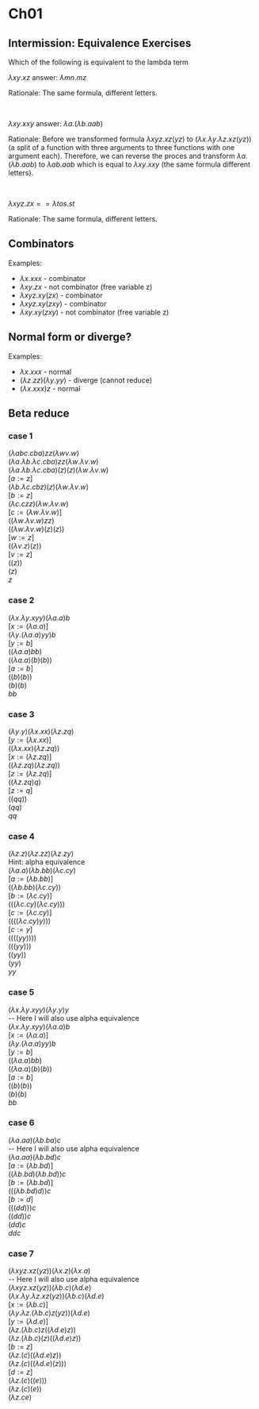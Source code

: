 # Ch01


## Intermission: Equivalence Exercises

Which of the following is equivalent to the lambda term

$\lambda xy.xz$ answer: $\lambda mn.mz$

Rationale: The same formula, different letters.

<br>

$\lambda xy.xxy$ answer: $\lambda a.(\lambda b.aab)$

Rationale: Before we transformed formula $\lambda xyz.xz(yz)$ to ($\lambda
x.\lambda y.\lambda z.xz(yz)$) (a split of a function with three arguments to
three functions with one argument each). Therefore, we can reverse the proces
and transform $\lambda a.(\lambda b.aab)$ to $\lambda ab.aab$ which is equal to
$\lambda xy.xxy$ (the same formula different letters).

<br>

$\lambda xyz.zx == \lambda tos.st$

Rationale: The same formula, different letters.

## Combinators

Examples:
- $\lambda x.xxx$ - combinator
- $\lambda xy.zx$ - not combinator (free variable z)
- $\lambda xyz.xy(zx)$ - combinator
- $\lambda xyz.xy(zxy)$ - combinator
- $\lambda xy.xy(zxy)$ - not combinator (free variable z)

## Normal form or diverge?

Examples:
- $\lambda x.xxx$ - normal
- $(\lambda z.zz)(\lambda y.yy)$ - diverge (cannot reduce)
- $(\lambda x.xxx)z$ - normal

## Beta reduce

### case 1

$(\lambda abc.cba)zz(\lambda wv.w)$<br>
$(\lambda a.\lambda b.\lambda c.cba)zz(\lambda w.\lambda v.w)$<br>
$(\lambda a.\lambda b.\lambda c.cba)(z)(z)(\lambda w.\lambda v.w)$<br>
$[a:=z]$<br>
$(\lambda b.\lambda c.cbz)(z)(\lambda w.\lambda v.w)$<br>
$[b:=z]$<br>
$(\lambda c.czz)(\lambda w.\lambda v.w)$<br>
$[c:=(\lambda w.\lambda v.w)]$<br>
$((\lambda w.\lambda v.w)zz)$<br>
$((\lambda w.\lambda v.w)(z)(z))$<br>
$[w:=z]$<br>
$((\lambda v.z)(z))$<br>
$[v:=z]$<br>
$((z))$<br>
$(z)$<br>
$z$<br>

### case 2

$(\lambda x.\lambda y.xyy)(\lambda a.a)b$<br>
$[x:=(\lambda a.a)]$<br>
$(\lambda y.(\lambda a.a)yy)b$<br>
$[y:=b]$<br>
$((\lambda a.a)bb)$<br>
$((\lambda a.a)(b)(b))$<br>
$[a:=b]$<br>
$((b)(b))$<br>
$(b)(b)$<br>
$bb$<br>

### case 3

$(\lambda y.y)(\lambda x.xx)(\lambda z.zq)$<br>
$[y:=(\lambda x.xx)]$<br>
$((\lambda x.xx)(\lambda z.zq))$<br>
$[x:=(\lambda z.zq)]$<br>
$((\lambda z.zq)(\lambda z.zq))$<br>
$[z:=(\lambda z.zq)]$<br>
$((\lambda z.zq)q)$<br>
$[z:=q]$<br>
$((qq))$<br>
$(qq)$<br>
$qq$<br>

### case 4

$(\lambda z.z)(\lambda z.zz)(\lambda z.zy)$<br>
Hint: alpha equivalence<br>
$(\lambda a.a)(\lambda b.bb)(\lambda c.cy)$<br>
$[a:=(\lambda b.bb)]$<br>
$((\lambda b.bb)(\lambda c.cy))$<br>
$[b:=(\lambda c.cy)]$<br>
$(((\lambda c.cy)(\lambda c.cy)))$<br>
$[c:=(\lambda c.cy)]$<br>
$((((\lambda c.cy)y)))$<br>
$[c:=y]$<br>
$((((yy))))$<br>
$(((yy)))$<br>
$((yy))$<br>
$(yy)$<br>
$yy$<br>

### case 5

$(\lambda x.\lambda y.xyy)(\lambda y.y)y$<br>
-- Here I will also use alpha equivalence<br>
$(\lambda x.\lambda y.xyy)(\lambda a.a)b$<br>
$[x:=(\lambda a.a)]$<br>
$(\lambda y.(\lambda a.a)yy)b$<br>
$[y:=b]$<br>
$((\lambda a.a)bb)$<br>
$((\lambda a.a)(b)(b))$<br>
$[a:=b]$<br>
$((b)(b))$<br>
$(b)(b)$<br>
$bb$<br>

### case 6

$(\lambda a.aa)(\lambda b.ba)c$<br>
-- Here I will also use alpha equivalence<br>
$(\lambda a.aa)(\lambda b.bd)c$<br>
$[a:=(\lambda b.bd)]$<br>
$((\lambda b.bd)(\lambda b.bd))c$<br>
$[b:=(\lambda b.bd)]$<br>
$(((\lambda b.bd)d))c$<br>
$[b:=d]$<br>
$(((dd)))c$<br>
$((dd))c$<br>
$(dd)c$<br>
$ddc$<br>

### case 7

$(\lambda xyz.xz(yz))(\lambda x.z)(\lambda x.a)$<br>
-- Here I will also use alpha equivalence<br>
$(\lambda xyz.xz(yz))(\lambda b.c)(\lambda d.e)$<br>
$(\lambda x.\lambda y.\lambda z.xz(yz))(\lambda b.c)(\lambda d.e)$<br>
$[x:=(\lambda b.c)]$<br>
$(\lambda y.\lambda z.(\lambda b.c)z(yz))(\lambda d.e)$<br>
$[y:=(\lambda d.e)]$<br>
$(\lambda z.(\lambda b.c)z((\lambda d.e)z))$<br>
$(\lambda z.(\lambda b.c)(z)((\lambda d.e)z))$<br>
$[b:=z]$<br>
$(\lambda z.(c)((\lambda d.e)z))$<br>
$(\lambda z.(c)((\lambda d.e)(z)))$<br>
$[d:=z]$<br>
$(\lambda z.(c)((e)))$<br>
$(\lambda z.(c)(e))$<br>
$(\lambda z.ce)$<br>
